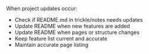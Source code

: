 When project updates occur:
- Check if README.md in trickle/notes needs updates
- Update README when new features are added
- Update README when pages or structure changes
- Keep feature list current and accurate
- Maintain accurate page listing